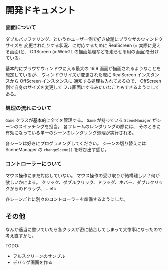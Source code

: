 # 開発ドキュメント


### 画面について

ダブルバッファリング、というかユーザー側で好き放題にブラウザのウィンドウサイズを
変更されたりする状況、に対応するために RealScreen (= 実際に見える画面)と、
OffScreen (= WebGL の描画処理などを走らせる用の画面)を分けている。

基本的にブラウザウィンドウに入る最大の 16:9 画面が描画されるようなことを想定しているが、
ウィンドウサイズが変更された際に RealScreen インスタンスから OffScreen インスタンスに
通知する処理も入れてあるので、 OffScreen 側で自身のサイズを変更して
フル画面にするみたいなこともできるようにしてある。

### 処理の流れについて

``Game`` クラスが基本的に全てを管理する。
``Game`` が持っている ``SceneManager`` がシーンのスイッチングを担当。
各フレームのレンダリングの際には、
そのときに有効になっている単一のシーンのレンダリング処理が実行される。

各シーンは好きにプログラミングしてください。
シーンの切り替えには SceneManager の ``changeScene()`` を呼び出す感じ。

### コントローラーについて

マウス操作にまだ対応していない。
マウス操作の受け取りが結構難しい？何が欲しいかによる。
クリック、ダブルクリック、ドラッグ、ホバー、ダブルクリックからのドラッグ、 ...etc

各シーンごとに別々のコントローラーを準備するようにした。


## その他

なんか適当に書いていたら各クラスが密に結合してしまって大惨事になったので考え直すかも。

TODO:
- フルスクリーンのサンプル
- デバッグ画面を作る
